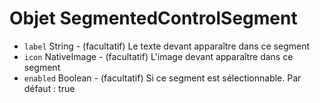 # Objet SegmentedControlSegment

* `label` String - (facultatif) Le texte devant apparaître dans ce segment
* `icon` NativeImage - (facultatif) L'image devant apparaître dans ce segment
* `enabled` Boolean - (facultatif) Si ce segment est sélectionnable. Par défaut : true